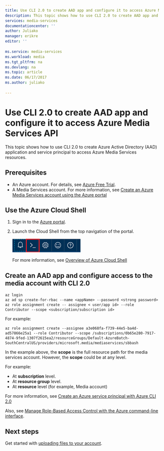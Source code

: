 ```yaml
---
title: Use CLI 2.0 to create AAD app and configure it to access Azure Media Services API | Microsoft Docs
description: This topic shows how to use CLI 2.0 to create AAD app and configure it to access Azure Media Services API.
services: media-services
documentationcenter: ''
author: Juliako
manager: erikre
editor: ''

ms.service: media-services
ms.workload: media
ms.tgt_pltfrm: na
ms.devlang: na
ms.topic: article
ms.date: 06/17/2017
ms.author: juliako

---
```


# Use CLI 2.0 to create AAD app and configure it to access Azure Media Services API

This topic shows how to use CLI 2.0 to create Azure Active Directory (AAD) application and service principal to access Azure Media Services resources. 

## Prerequisites

- An Azure account. For details, see [Azure Free Trial](https://azure.microsoft.com/pricing/free-trial/). 
- A Media Services account. For more information, see [Create an Azure Media Services account using the Azure portal](media-services-portal-create-account.md)

## Use the Azure Cloud Shell

1. Sign in to the [Azure portal](https://portal.azure.com/).
2. Launch the Cloud Shell from the top navigation of the portal.

	![Cloud shell](./media/media-services-cli-create-and-configure-aad-app/media-services-cli-create-and-configure-aad-app01.png) 

	For more information, see [Overview of Azure Cloud Shell](../cloud-shell/overview.md)

## Create an AAD app and configure access to the media account with CLI 2.0
 
```azurecli
az login
az ad sp create-for-rbac --name <appName> --password <strong password>
az role assignment create -- assignee < user/app id> --role Contributor --scope <subscription/subscription id>
```

For example:

```azurecli
az role assignment create --assignee a3e068fa-f739-44e5-ba4d-ad57866e25a1 --role Contributor --scope /subscriptions/0b65e280-7917-4874-9fed-1307f2615ea2/resourceGroups/Default-AzureBatch-SouthCentralUS/providers/microsoft.media/mediaservices/sbbash
```

In the example above, the **scope** is the full resource path for the media services account. However, the **scope** could be at any level.

For example:
 
* At **subscription** level.
* At **resource group** level.
* At **resource** level (for example, Media account)

For more information, see [Create an Azure service principal with Azure CLI 2.0](https://docs.microsoft.com/cli/azure/create-an-azure-service-principal-azure-cli)

Also, see [Manage Role-Based Access Control with the Azure command-line interface](../active-directory/role-based-access-control-manage-access-azure-cli.md). 

## Next steps

Get started with [uploading files to your account](media-services-portal-upload-files.md).